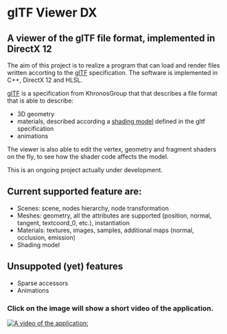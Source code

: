 # glTF Viewer DX
## A viewer of the glTF file format, implemented in DirectX 12 

The aim of this project is to realize a program that can load and render files written accorting to the [glTF](https://github.com/KhronosGroup/glTF/tree/master/specification/2.0) specification. The software is implemented in C++, DirectX 12 and HLSL.

[glTF](https://github.com/KhronosGroup/glTF/tree/master/specification/2.0) is a specification from KhronosGroup that that describes a file format that is able to describe:
* 3D geometry
* materials, described according a [shading model](https://github.com/KhronosGroup/glTF/tree/master/specification/2.0#implementation) defined in the gltf specification
* animations

The viewer is also able to edit the vertex, geometry and fragment shaders on the fly, to see how the shader code affects the model.

This is an ongoing project actually under development. 

## Current supported feature are:

* Scenes: scene, nodes hierarchy, node transformation
* Meshes: geometry, all the attributes are supported (position, normal, tangent, textcoord_0, etc.), instantiation
* Materials: textures, images, samples, additional maps (normal, occlusion, emission)
* Shading model

## Unsuppoted (yet) features
* Sparse accessors 
* Animations 

### Click on the image will show a short video of the application.

[![A video of the application:](http://i3.ytimg.com/vi/tEVuwpKdP4A/maxresdefault.jpg)](https://www.youtube.com/watch?v=tEVuwpKdP4A)
